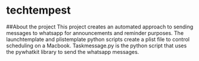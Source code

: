# techtempest
##About the project
This project creates an automated approach to sending messages to whatsapp for announcements and reminder purposes. The launchtemplate and plistemplate python scripts create a plist file to control scheduling on a Macbook. Taskmessage.py is the python script that uses the pywhatkit library to send the whatsapp messages. 
